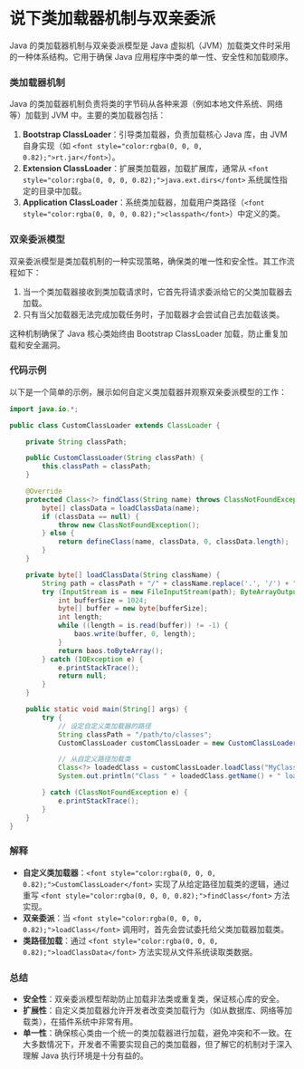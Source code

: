 # 说下类加载器机制与双亲委派

<font style="color:rgba(0, 0, 0, 0.82);">Java 的类加载器机制与双亲委派模型是 Java 虚拟机（JVM）加载类文件时采用的一种体系结构。它用于确保 Java 应用程序中类的单一性、安全性和加载顺序。</font>

### <font style="color:rgba(0, 0, 0, 0.82);">类加载器机制</font>
<font style="color:rgba(0, 0, 0, 0.82);">Java 的类加载器机制负责将类的字节码从各种来源（例如本地文件系统、网络等）加载到 JVM 中。主要的类加载器包括：</font>

1. **<font style="color:rgba(0, 0, 0, 0.82);">Bootstrap ClassLoader</font>**<font style="color:rgba(0, 0, 0, 0.82);">：引导类加载器，负责加载核心 Java 库，由 JVM 自身实现（如</font><font style="color:rgba(0, 0, 0, 0.82);"> </font>`<font style="color:rgba(0, 0, 0, 0.82);">rt.jar</font>`<font style="color:rgba(0, 0, 0, 0.82);">）。</font>
2. **<font style="color:rgba(0, 0, 0, 0.82);">Extension ClassLoader</font>**<font style="color:rgba(0, 0, 0, 0.82);">：扩展类加载器，加载扩展库，通常从</font><font style="color:rgba(0, 0, 0, 0.82);"> </font>`<font style="color:rgba(0, 0, 0, 0.82);">java.ext.dirs</font>`<font style="color:rgba(0, 0, 0, 0.82);"> </font><font style="color:rgba(0, 0, 0, 0.82);">系统属性指定的目录中加载。</font>
3. **<font style="color:rgba(0, 0, 0, 0.82);">Application ClassLoader</font>**<font style="color:rgba(0, 0, 0, 0.82);">：系统类加载器，加载用户类路径（</font>`<font style="color:rgba(0, 0, 0, 0.82);">classpath</font>`<font style="color:rgba(0, 0, 0, 0.82);">）中定义的类。</font>

### <font style="color:rgba(0, 0, 0, 0.82);">双亲委派模型</font>
<font style="color:rgba(0, 0, 0, 0.82);">双亲委派模型是类加载机制的一种实现策略，确保类的唯一性和安全性。其工作流程如下：</font>

1. <font style="color:rgba(0, 0, 0, 0.82);">当一个类加载器接收到类加载请求时，它首先将请求委派给它的父类加载器去加载。</font>
2. <font style="color:rgba(0, 0, 0, 0.82);">只有当父加载器无法完成加载任务时，子加载器才会尝试自己去加载该类。</font>

<font style="color:rgba(0, 0, 0, 0.82);">这种机制确保了 Java 核心类始终由 Bootstrap ClassLoader 加载，防止重复加载和安全漏洞。</font>

### <font style="color:rgba(0, 0, 0, 0.82);">代码示例</font>
<font style="color:rgba(0, 0, 0, 0.82);">以下是一个简单的示例，展示如何自定义类加载器并观察双亲委派模型的工作：</font>

```java
import java.io.*;  

public class CustomClassLoader extends ClassLoader {  

    private String classPath;  

    public CustomClassLoader(String classPath) {  
        this.classPath = classPath;  
    }  

    @Override  
    protected Class<?> findClass(String name) throws ClassNotFoundException {  
        byte[] classData = loadClassData(name);  
        if (classData == null) {  
            throw new ClassNotFoundException();  
        } else {  
            return defineClass(name, classData, 0, classData.length);  
        }  
    }  

    private byte[] loadClassData(String className) {  
        String path = classPath + "/" + className.replace('.', '/') + ".class";  
        try (InputStream is = new FileInputStream(path); ByteArrayOutputStream baos = new ByteArrayOutputStream()) {  
            int bufferSize = 1024;  
            byte[] buffer = new byte[bufferSize];  
            int length;  
            while ((length = is.read(buffer)) != -1) {  
                baos.write(buffer, 0, length);  
            }  
            return baos.toByteArray();  
        } catch (IOException e) {  
            e.printStackTrace();  
            return null;  
        }  
    }  

    public static void main(String[] args) {  
        try {  
            // 设定自定义类加载器的路径  
            String classPath = "/path/to/classes";  
            CustomClassLoader customClassLoader = new CustomClassLoader(classPath);  

            // 从自定义路径加载类  
            Class<?> loadedClass = customClassLoader.loadClass("MyClass");  
            System.out.println("Class " + loadedClass.getName() + " loaded by " + loadedClass.getClassLoader());  

        } catch (ClassNotFoundException e) {  
            e.printStackTrace();  
        }  
    }  
}
```

### <font style="color:rgba(0, 0, 0, 0.82);">解释</font>
+ **<font style="color:rgba(0, 0, 0, 0.82);">自定义类加载器</font>**<font style="color:rgba(0, 0, 0, 0.82);">：</font>`<font style="color:rgba(0, 0, 0, 0.82);">CustomClassLoader</font>`<font style="color:rgba(0, 0, 0, 0.82);"> </font><font style="color:rgba(0, 0, 0, 0.82);">实现了从给定路径加载类的逻辑，通过重写</font><font style="color:rgba(0, 0, 0, 0.82);"> </font>`<font style="color:rgba(0, 0, 0, 0.82);">findClass</font>`<font style="color:rgba(0, 0, 0, 0.82);"> </font><font style="color:rgba(0, 0, 0, 0.82);">方法实现。</font>
+ **<font style="color:rgba(0, 0, 0, 0.82);">双亲委派</font>**<font style="color:rgba(0, 0, 0, 0.82);">：当</font><font style="color:rgba(0, 0, 0, 0.82);"> </font>`<font style="color:rgba(0, 0, 0, 0.82);">loadClass</font>`<font style="color:rgba(0, 0, 0, 0.82);"> </font><font style="color:rgba(0, 0, 0, 0.82);">调用时，首先会尝试委托给父类加载器加载类。</font>
+ **<font style="color:rgba(0, 0, 0, 0.82);">类路径加载</font>**<font style="color:rgba(0, 0, 0, 0.82);">：通过</font><font style="color:rgba(0, 0, 0, 0.82);"> </font>`<font style="color:rgba(0, 0, 0, 0.82);">loadClassData</font>`<font style="color:rgba(0, 0, 0, 0.82);"> </font><font style="color:rgba(0, 0, 0, 0.82);">方法实现从文件系统读取类数据。</font>

### <font style="color:rgba(0, 0, 0, 0.82);">总结</font>
+ **<font style="color:rgba(0, 0, 0, 0.82);">安全性</font>**<font style="color:rgba(0, 0, 0, 0.82);">：双亲委派模型帮助防止加载非法类或重复类，保证核心库的安全。</font>
+ **<font style="color:rgba(0, 0, 0, 0.82);">扩展性</font>**<font style="color:rgba(0, 0, 0, 0.82);">：自定义类加载器允许开发者改变类加载行为（如从数据库、网络等加载类），在插件系统中非常有用。</font>
+ **<font style="color:rgba(0, 0, 0, 0.82);">单一性</font>**<font style="color:rgba(0, 0, 0, 0.82);">：确保核心类由一个统一的类加载器进行加载，避免冲突和不一致。在大多数情况下，开发者不需要实现自己的类加载器，但了解它的机制对于深入理解 Java 执行环境是十分有益的。</font>



